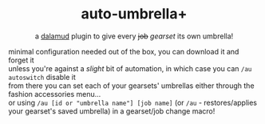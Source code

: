 <h1 align="center">auto-umbrella+</h1>
<p align="center">a <a href="https://github.com/goatcorp/Dalamud">dalamud</a> plugin to give every <s>job</s> <i>gearset</i> its own umbrella!

minimal configuration needed out of the box, you can download it and forget it<br>
unless you're against a *slight* bit of automation, in which case you can `/au autoswitch` disable it<br>
from there you can set each of your gearsets' umbrellas either through the fashion accessories menu...<br>
or using `/au [id or "umbrella name"] [job name]` (or `/au` - restores/applies your gearset's saved umbrella) in a gearset/job change macro!<br>
